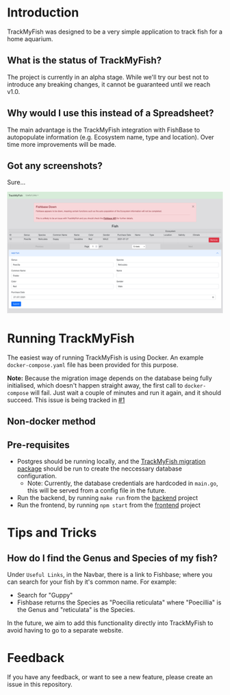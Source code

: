 # Introduction

TrackMyFish was designed to be a very simple application to track fish for a home aquarium.

## What is the status of TrackMyFish?

The project is currently in an alpha stage. While we'll try our best not to introduce any breaking changes, it cannot be guaranteed until we reach v1.0.

## Why would I use this instead of a Spreadsheet?

The main advantage is the TrackMyFish integration with FishBase to autopopulate information (e.g. Ecosystem name, type and location). Over time more improvements will be made.

## Got any screenshots?

Sure...

![screenshot one](/assets/images/screenshots/trackmyfish1.png)

# Running TrackMyFish

The easiest way of running TrackMyFish is using Docker. An example `docker-compose.yaml` file has been provided for this purpose.

**Note:** Because the migration image depends on the database being fully initialised, which doesn't happen straight away, the first call to `docker-compose` will fail. Just wait a couple of minutes and run it again, and it should succeed. This issue is being tracked in [#1](https://github.com/TrackMyFish/TrackMyFish/issues/1)

## Non-docker method

## Pre-requisites

* Postgres should be running locally, and the [TrackMyFish migration package](https://github.com/TrackMyFish/db/blob/main/main.go) should be run to create the neccessary database configuration.
  * Note: Currently, the database credentials are hardcoded in `main.go`, this will be served from a config file in the future.
* Run the backend, by running `make run` from the [backend](https://github.com/TrackMyFish/backend) project
* Run the frontend, by running `npm start` from the [frontend](https://github.com/TrackMyFish/frontend) project

# Tips and Tricks

## How do I find the Genus and Species of my fish?

Under `Useful Links`, in the Navbar, there is a link to Fishbase; where you can search for your fish by it's common name. For example:

* Search for "Guppy"
* Fishbase returns the Species as "Poecilia reticulata" where "Poecillia" is the Genus and "reticulata" is the Species.

In the future, we aim to add this functionality directly into TrackMyFish to avoid having to go to a separate website.

# Feedback

If you have any feedback, or want to see a new feature, please create an issue in this repository.
